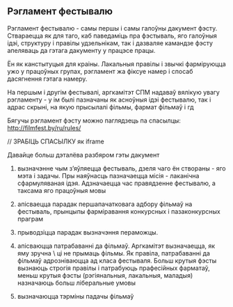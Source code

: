 ﻿## Рэгламент фестывалю

Рэгламент фестывалю - самы першы і самы галоўны дакумент фэсту. Ствараецца як для таго, каб  паведаміць пра фэстываль, яго галоўныя ідэі, структуру і правілы удзельнікам, так і дазваляе камандзе фэсту апеляваць да гэтага дакументу у працэсе працы. 

Ён як канстытуцыя для краіны. Лакальныя правілы і звычкі фарміруюцца ужо у працоўных групах, рэгламент жа фіксуе намер і спосаб дасягнення гэтага намеру. 

На першым і другім фестывалі, аргкамітэт СПМ надаваў вялікую увагу рэгламенту - у ім былі пазначаны як асноўныя ідэі фестывалю, так і адрас скрыні, на якую прысылалі фільмы, фармат фільмаў і гд

Бягучы рэгламент фэсту можно паглядзець па спасылцы:
http://filmfest.by/ru/rules/

// ЗРАБІЦЬ СПАСЫЛКУ як iframe

Давайце больш дэталёва разбяром гэты дакумент

1) вызначэнне чым з’яўляецца фестываль, дзеля чаго ён створаны - яго мэта і задачы. Пры наяўнасць пазначаецца місія - лаканічна сфармуляваная ідэя.
Адзначаецца час правядзенне фестывалю, а таксама яго працоўныя мовы

2) апісваецца парадак першапачатковага адбору фільмаў на фестываль, прынцыпы фарміравання конкурсных і пазаконкурсных праграм

3) прыводзіцца парадак вызначэння пераможцы.

4) апісваюцца патрабаванні да фільмаў. Аргкамітэт вызначаецца, як яму зручна \ ці не прымаць фільмы. 
Як правіла, патрабаванні да фільмаў адрозніваюцца ад класа фестываля. Больш крутыя фэсты вызнаюць строгія правілы і патрабуюць прафесійных фарматаў, меньш крутыя фэсты (рэгіянальныя, лакальныя, маладыя) назначаюць больш ліберальные умовы

5) вызначаюцца тэрміны падачы фільмаў

